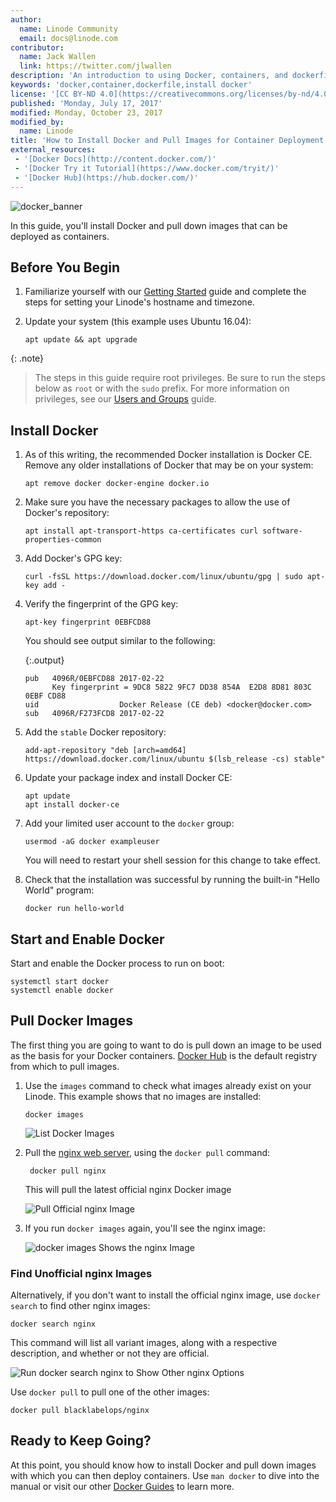 ```yaml
---
author:
  name: Linode Community
  email: docs@linode.com
contributor:
  name: Jack Wallen
  link: https://twitter.com/jlwallen
description: 'An introduction to using Docker, containers, and dockerfiles on your Linode.'
keywords: 'docker,container,dockerfile,install docker'
license: '[CC BY-ND 4.0](https://creativecommons.org/licenses/by-nd/4.0)'
published: 'Monday, July 17, 2017'
modified: Monday, October 23, 2017
modified_by:
  name: Linode
title: 'How to Install Docker and Pull Images for Container Deployment'
external_resources:
 - '[Docker Docs](http://content.docker.com/)'
 - '[Docker Try it Tutorial](https://www.docker.com/tryit/)'
 - '[Docker Hub](https://hub.docker.com/)'
---
```



![docker_banner](/content/assets/install_docker.jpg)

In this guide, you'll install Docker and pull down images that can be deployed as containers.

## Before You Begin

1.  Familiarize yourself with our [Getting Started](/content/getting-started) guide and complete the steps for setting your Linode's hostname and timezone.

2.  Update your system (this example uses Ubuntu 16.04):

        apt update && apt upgrade

{: .note}
> The steps in this guide require root privileges. Be sure to run the steps below as `root` or with the `sudo` prefix. For more information on privileges, see our [Users and Groups](/content/tools-reference/linux-users-and-groups) guide.

## Install Docker

1.  As of this writing, the recommended Docker installation is Docker CE. Remove any older installations of Docker that may be on your system:

        apt remove docker docker-engine docker.io

2.  Make sure you have the necessary packages to allow the use of Docker's repository:

        apt install apt-transport-https ca-certificates curl software-properties-common

3.  Add Docker's GPG key:

        curl -fsSL https://download.docker.com/linux/ubuntu/gpg | sudo apt-key add -

4.  Verify the fingerprint of the GPG key:

        apt-key fingerprint 0EBFCD88

    You should see output similar to the following:

    {:.output}
    ~~~
    pub   4096R/0EBFCD88 2017-02-22
          Key fingerprint = 9DC8 5822 9FC7 DD38 854A  E2D8 8D81 803C 0EBF CD88
    uid                  Docker Release (CE deb) <docker@docker.com>
    sub   4096R/F273FCD8 2017-02-22
    ~~~

5.  Add the `stable` Docker repository:

        add-apt-repository "deb [arch=amd64] https://download.docker.com/linux/ubuntu $(lsb_release -cs) stable"

6.  Update your package index and install Docker CE:

        apt update
        apt install docker-ce

7.  Add your limited user account to the `docker` group:

        usermod -aG docker exampleuser

    You will need to restart your shell session for this change to take effect.

8.  Check that the installation was successful by running the built-in "Hello World" program:

        docker run hello-world


## Start and Enable Docker

Start and enable the Docker process to run on boot:

    systemctl start docker
    systemctl enable docker

## Pull Docker Images

The first thing you are going to want to do is pull down an image to be used as the basis for your Docker containers. [Docker Hub](https://hub.docker.com/) is the default registry from which to pull images.

1.  Use the `images` command to check what images already exist on your Linode. This example shows that no images are installed:

        docker images

    ![List Docker Images](/content/assets/docker/docker-install-images-list.jpg "List Docker Images")

2. Pull the [nginx web server](https://nginx.org/en/), using the `docker pull` command:

        docker pull nginx

    This will pull the latest official nginx Docker image

    ![Pull Official nginx Image](/content/assets/docker/docker-install-image-nginx.jpg "Pull the official nginx image")

3.  If you run `docker images` again, you'll see the nginx image:

    ![docker images Shows the nginx Image](/content/assets/docker/docker-install-image-nginx-installed.jpg "docker images now shows the nginx image")

### Find Unofficial nginx Images

Alternatively, if you don't want to install the official nginx image, use `docker search` to find other nginx images:

    docker search nginx

This command will list all variant images, along with a respective description, and whether or not they are official.

![Run docker search nginx to Show Other nginx Options](/content/assets/docker/docker-install-image-nginx-options.jpg "Run docker search nginx to Show Other nginx Options")

Use `docker pull` to pull one of the other images:

    docker pull blacklabelops/nginx

## Ready to Keep Going?

At this point, you should know how to install Docker and pull down images with which you can then deploy containers. Use `man docker` to dive into the manual or visit our other [Docker Guides](/content/applications/containers/) to learn more.
